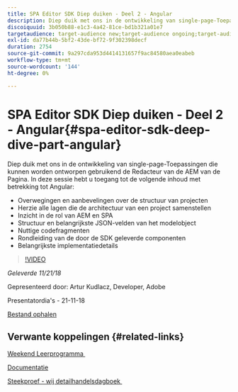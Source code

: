 ```yaml
---
title: SPA Editor SDK Diep duiken - Deel 2 - Angular
description: Diep duik met ons in de ontwikkeling van single-page-Toepassingen die kunnen worden ontworpen gebruikend de Redacteur van de AEM van de Pagina.
discoiquuid: 3b050b88-e1c3-4a42-81ce-bd1b321a01e7
targetaudience: target-audience new;target-audience ongoing;target-audience upgrader
exl-id: da77b44b-5bf2-43de-bf72-9f302398decf
duration: 2754
source-git-commit: 9a297cda953d4414131657f9ac84580aea0eabeb
workflow-type: tm+mt
source-wordcount: '144'
ht-degree: 0%

---
```


# SPA Editor SDK Diep duiken - Deel 2 - Angular{#spa-editor-sdk-deep-dive-part-angular}

Diep duik met ons in de ontwikkeling van single-page-Toepassingen die kunnen worden ontworpen gebruikend de Redacteur van de AEM van de Pagina. In deze sessie hebt u toegang tot de volgende inhoud met betrekking tot Angular:

* Overwegingen en aanbevelingen over de structuur van projecten
* Herzie alle lagen die de architectuur van een project samenstellen
* Inzicht in de rol van AEM en SPA
* Structuur en belangrijkste JSON-velden van het modelobject
* Nuttige codefragmenten
* Rondleiding van de door de SDK geleverde componenten
* Belangrijkste implementatiedetails

>[!VIDEO](https://video.tv.adobe.com/v/25503/?quality-9)

*Geleverde 11/21/18*

Gepresenteerd door: Artur Kudlacz, Developer, Adobe

Presentatordia&#39;s - 21-11-18

[Bestand ophalen](assets/aem-gems-aem-spaeditorangular-112118.pdf)

## Verwante koppelingen {#related-links}

[&#x200B; Weekend Leerprogramma &#x200B;](https://experienceleague.adobe.com/docs/experience-manager-learn/getting-started-wknd-tutorial-develop/overview.html?lang=nl-NL)

[Documentatie](https://helpx.adobe.com/nl/experience-manager/6-4/sites/developing/using/spa-overview.html)

[&#x200B; Steekproef - wij detailhandelsdagboek &#x200B;](https://github.com/adobe/aem-sample-we-retail-journal)

<!--
[Get back to the Overview](https://helpx.adobe.com/nl/experience-manager/kt/eseminars/gems/aem-index.html)
-->
